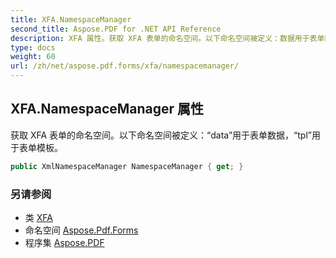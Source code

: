 ```yaml
---
title: XFA.NamespaceManager
second_title: Aspose.PDF for .NET API Reference
description: XFA 属性。获取 XFA 表单的命名空间。以下命名空间被定义：数据用于表单数据，tpl 用于表单模板
type: docs
weight: 60
url: /zh/net/aspose.pdf.forms/xfa/namespacemanager/
---
```

## XFA.NamespaceManager 属性

获取 XFA 表单的命名空间。以下命名空间被定义：“data”用于表单数据，“tpl”用于表单模板。

```csharp
public XmlNamespaceManager NamespaceManager { get; }
```

### 另请参阅

* 类 [XFA](../)
* 命名空间 [Aspose.Pdf.Forms](../../../aspose.pdf.forms/)
* 程序集 [Aspose.PDF](../../../)